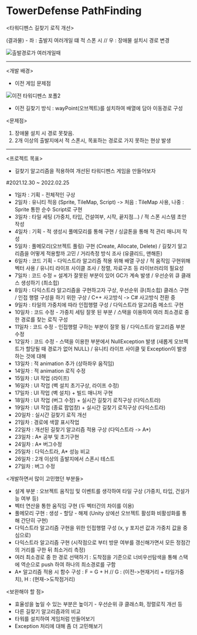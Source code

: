# TowerDefense PathFinding

<타워디펜스 길찾기 로직 개선>


(결과물) - 좌 : 출발지 여러개일 떄 적 스폰 시 // 우 : 장애물 설치시 경로 변경

![출발경로가 여러개일때](https://user-images.githubusercontent.com/42011665/155678306-a6fd6706-227c-49fa-a4d3-0da6e36c5adc.png)

-----

<개발 배경>

* 이전 게임 문제점

![이전 타워디펜스 포폴2](https://user-images.githubusercontent.com/42011665/155677951-8347ce60-6a71-4cf8-a833-52ef9950a604.png)


- 이전 길찾기 방식 : wayPoint(오브젝트)를 설치하여 배열에 담아 이동경로 구성

<문제점>
1) 장애물 설치 시 경로 못찾음. 
2) 2개 이상의 출발지에서 적 스폰시, 목표하는 경로로 가지 못하는 현상 발생

-----

<프로젝트 목표>
- 길찾기 알고리즘을 적용하여 개선된 타워디펜스 게임을 만들어보자


#2021.12.30 ~ 2022.02.25

- 1일차 : 기획 - 전체적인 구상
- 2일차 : 유니티 적응 (Sprite, TileMap, Script) -> 처음 : TileMap 사용, 나중 : Sprite 통한 순수 Script로 구현
- 3일차 : 타일 세팅 (가중치, 타입, 건설여부, 시작, 끝지점...) / 적 스폰 시스템 초안 작성
- 4일차 : 기획 - 적 생성시 풀메모리를 통해 구현 / 싱글톤을 통해 적 관리 매니저 작성
- 5일차 : 풀메모리(오브젝트 풀링) 구현 (Create, Allocate, Delete) / 길찾기 알고리즘을 어떻게 적용할까 고민 / 거리측정 방식 조사 (유클리드, 맨해튼)
- 6일차 : 코드 기획 - 다익스트라 알고리즘 적용 위해 배열 구상 / 적 움직임 구현위해 벡터 사용 / 유니티 라이프 사이클 조사 / 정렬, 자료구조 등 라이브러리의 필요성
- 7일차 : 코드 수정 = 설계가 잘못된 부분이 있어 GC가 계속 발생 / 우선순위 큐 클래스 생성하기 (최소힙)
- 8일차 : 다익스트라 알고리즘을 구현하고자 구상, 우선순위 큐(최소힙) 클래스 구현 / 인접 행렬 구성을 하기 위한 구상 / C++ 사고방식 -> C# 사고방식 전환 중
- 9일차 : 타일의 가중치에 따라 인접행렬 구성 / 다익스트라 알고리즘 메소드 구현
- 10일차 : 코드 수정 - 가중치 세팅 잘못 된 부분 / 스택을 이용하여 여러 최소경로 중 한 경로를 찾는 로직 구성
- 11일차 : 코드 수정 - 인접행렬 구하는 부분이 잘못 됨 / 다익스트라 알고리즘 부분 수정
- 12일차 : 코드 수정 - 스택을 이용한 부분에서 NullException 발생 (새롭게 오브젝트가 할당될 때 경로가 없어 NULL) / 유니티 라이프 사이클 및 Exception이 발생하는 것에 대해
- 13일차 : 적 animation 추가 (상하좌우 움직임)
- 14일차 : 적 animation 로직 수정
- 15일차 : UI 작업 (라이프)
- 16일차 : UI 작업 (벽 설치 초기구상, 라이프 수정)
- 17일차 : UI 작업 (벽 설치) + 빌드 매니저 구현
- 18일차 : UI 작업 (버그 수정) + 실시간 길찾기 로직구상 (다익스트라)
- 19일차 : UI 작업 (종료 팝업창) + 실시간 길찾기 로직구상 (다익스트라)
- 20일차 : 실시간 길찾기 로직 개선
- 21일차 : 경로에 색깔 표시작업
- 22일차 : 개선된 길찾기 알고리즘 적용 구상 (다익스트라 -> A*)
- 23일차 : A* 공부 및 초기구현
- 24일차 : A* 버그수정
- 25일차 : 다익스트라, A* 성능 비교 
- 26일차 : 2개 이상의 출발지에서 스폰시 테스트
- 27일차 : 버그 수정


<개발하면서 많이 고민했던 부분들>

- 설계 부분 : 오브젝트 움직임 및 이벤트를 생각하여 타일 구상 (가중치, 타입, 건설가능 여부 등)
- 벡터 연산을 통한 움직임 구현 (두 벡터간의 차이를 이용)
- 풀메모리 구현 : 생성 - 할당 - 해제 (Unity 상에선 오브젝트 활성화 비활성화를 통해 간단히 구현)
- 다익스트라 알고리즘 구현을 위한 인접행렬 구성 (x, y 포지션 값과 가중치 값을 중심으로)
- 다익스트라 알고리즘 구현 (시작점으로 부터 방문 여부를 갱신해가면서 모든 정점간의 거리를 구한 뒤 최소거리 측정)
- 여러 최소경로 중 한 경로 선택하기 : 도착점을 기준으로 너비우선탐색을 통해 스택에 역순으로 push 하여 하나의 최소경로를 구함
- A* 알고리즘 적용 시 함수 구성 : F = G  + H // G : (이전->현재거리 + 타일가중치), H : (현재->도착점거리)

<보완해야 할 점>

- 효율성을 높일 수 있는 부분은 높이기 - 우선순위 큐 클래스화, 정렬로직 개선 등
- 다른 길찾기 알고리즘과의 비교
- 타워를 설치하여 게임처럼 만들어보기
- Exception 처리에 대해 좀 더 고민해보기
